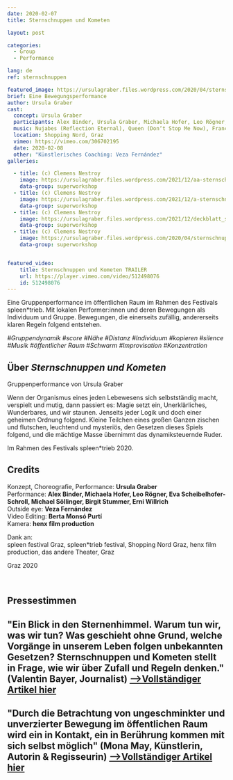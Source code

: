 ```yaml
---
date: 2020-02-07
title: Sternschnuppen und Kometen

layout: post

categories:
  - Group
  - Performance

lang: de
ref: sternschnuppen

featured_image: https://ursulagraber.files.wordpress.com/2020/04/sternschnuppen_clemens_nestroy_42.jpg?w=500&fit=crop
brief: Eine Bewegungsperformance
author: Ursula Graber
cast:
  concept: Ursula Graber
  participants: Alex Binder, Ursula Graber, Michaela Hofer, Leo Rögner, Eva Scheibelhofer-Schroll, Michael Söllinger, Birgit Stummer, Erni Willrich
  music: Nujabes (Reflection Eternal), Queen (Don‘t Stop Me Now), France Gall (Au Claire De La Lune), Camille (1, 2, 3)
  location: Shopping Nord, Graz
  vimeo: https://vimeo.com/306702195
  date: 2020-02-08
  other: "Künstlerisches Coaching: Veza Fernández"
galleries:

  - title: (c) Clemens Nestroy
    image: https://ursulagraber.files.wordpress.com/2021/12/aa-sternschnuppen_clemens_nestroy_25_small.jpg?w=2500&fit=crop
    data-group: superworkshop
  - title: (c) Clemens Nestroy
    image: https://ursulagraber.files.wordpress.com/2021/12/a-sternschnuppen_clemens_nestroy_35_small.jpg?w=2500&fit=crop
    data-group: superworkshop
  - title: (c) Clemens Nestroy
    image: https://ursulagraber.files.wordpress.com/2021/12/deckblatt_small.jpg?w=2500&fit=crop
    data-group: superworkshop
  - title: (c) Clemens Nestroy
    image: https://ursulagraber.files.wordpress.com/2020/04/sternschnuppen_clemens_nestroy_42.jpg
    data-group: superworkshop


featured_video:
    title: Sternschnuppen und Kometen TRAILER
    url: https://player.vimeo.com/video/512498076
    id: 512498076
---
```


Eine Gruppenperformance im öffentlichen Raum im Rahmen des Festivals spleen*trieb.
Mit lokalen Performer:innen und deren Bewegungen als Individuum und Gruppe. Bewegungen, die einerseits zufällig, andererseits klaren Regeln folgend entstehen.


*#Gruppendynamik #score #Nähe #Distanz #Individuum #kopieren #silence #Musik #öffentlicher Raum #Schwarm #Improvisation #Konzentration*


<!--plop-->

## Über *Sternschnuppen und Kometen*

Gruppenperformance von Ursula Graber

Wenn der Organismus eines jeden Lebewesens sich selbstständig macht, verspielt und mutig, dann passiert es:
Magie setzt ein, Unerklärliches, Wunderbares, und wir staunen. Jenseits jeder Logik und doch einer geheimen Ordnung folgend. Kleine Teilchen eines großen Ganzen zischen und flutschen, leuchtend und mysteriös, den Gesetzen dieses Spiels folgend, und die mächtige Masse übernimmt das dynamiksteuernde Ruder.

Im Rahmen des Festivals spleen*trieb 2020.


<!--plop-->

## Credits


Konzept, Choreografie, Performance: **Ursula Graber**<br>
Performance: **Alex Binder, Michaela Hofer, Leo Rögner, Eva Scheibelhofer-Schroll, Michael Söllinger, Birgit Stummer, Erni Willrich**<br>
Outside eye: **Veza Fernández**<br>
Video Editing: **Berta Monsó Purtí**<br>
Kamera: **henx film production**<br>

Dank an:<br>
spleen festival Graz, spleen*trieb festival, Shopping Nord Graz, henx film production, das andere Theater, Graz<br>

Graz 2020

<br>

## Pressestimmen


## "Ein Blick in den Sternenhimmel. Warum tun wir, was wir tun? Was geschieht ohne Grund, welche Vorgänge in unserem Leben folgen unbekannten Gesetzen? Sternschnuppen und Kometen stellt in Frage, wie wir über Zufall und Regeln denken." (Valentin Bayer, Journalist) [-->Vollständiger Artikel hier]({{site.url}}/docs/ARTIKEL_Sternschnuppen.pdf)


## "Durch die Betrachtung von ungeschminkter und unverzierter Bewegung im öffentlichen Raum wird ein in Kontakt, ein in Berührung kommen mit sich selbst möglich" (Mona May, Künstlerin, Autorin & Regisseurin) <a href="http://kuenstler-leben.com/ursula-graber-die-magie-der-bewegung?fbclid=IwAR2TomgBov-b9F8LtlY4L70qz4veArlwK8isPLjCs3DcmdfNEq3O9VVFP_4">-->Vollständiger Artikel hier</a> <br>




<!--[![Totem](https://i.vimeocdn.com/video/746500438_640.jpg)](https://player.vimeo.com/video/306702195)-->
